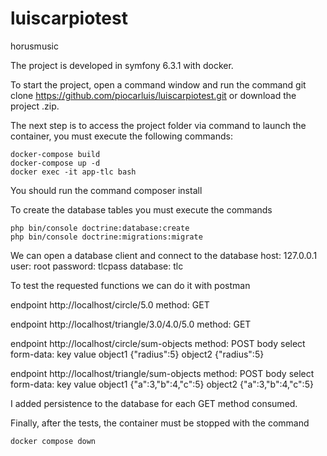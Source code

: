 # luiscarpiotest
horusmusic

The project is developed in symfony 6.3.1 with docker.

To start the project, open a command window and run the command git clone https://github.com/piocarluis/luiscarpiotest.git or download the project .zip.

The next step is to access the project folder via command to launch the container, you must execute the following commands:

```
docker-compose build
docker-compose up -d
docker exec -it app-tlc bash
```


You should run the command
composer install

To create the database tables you must execute the commands
```
php bin/console doctrine:database:create
php bin/console doctrine:migrations:migrate
```

We can open a database client and connect to the database
host: 127.0.0.1
user: root
password: tlcpass
database: tlc

To test the requested functions we can do it with postman

endpoint http://localhost/circle/5.0
method: GET

endpoint http://localhost/triangle/3.0/4.0/5.0
method: GET

endpoint http://localhost/circle/sum-objects
method: POST
body select form-data:
key value
object1 {"radius":5}
object2 {"radius":5}

endpoint http://localhost/triangle/sum-objects
method: POST
body select form-data:
key value
object1 {"a":3,"b":4,"c":5}
object2 {"a":3,"b":4,"c":5}


I added persistence to the database for each GET method consumed.



Finally, after the tests, the container must be stopped with the command
```
docker compose down
```
